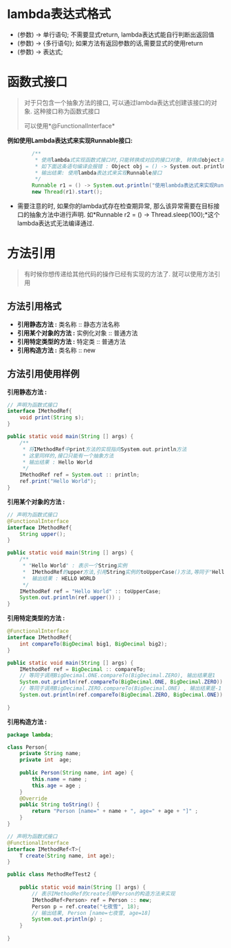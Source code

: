 # lambda表达式格式

- (参数) -> 单行语句;    不需要显式return, lambda表达式能自行判断出返回值
- (参数) -> {多行语句};  如果方法有返回参数的话,需要显式的使用return
- (参数) -> 表达式;

# 函数式接口

> 对于只包含一个抽象方法的接口, 可以通过lambda表达式创建该接口的对象. 这种接口称为函数式接口
>
> 可以使用*@FunctionalInterface*

**例如使用Lambda表达式来实现Runnable接口:**

```java
		/**
		 * 使用lambda式实现函数式接口时,只能转换成对应的接口对象, 转换成object对象都是错误的
		 * 如下面这条语句编译会报错 : Object obj = () -> System.out.println("使用lambda表达式来实现Runnable接口") ; 
		 * 输出结果: 使用lambda表达式来实现Runnable接口
		 */
		Runnable r1 = () -> System.out.println("使用lambda表达式来实现Runnable接口") ;
		new Thread(r1).start();
```

- 需要注意的时, 如果你的lambda式存在检查期异常, 那么该异常需要在目标接口的抽象方法中进行声明. 如*Runnable r2 = () -> Thread.sleep(100);*这个lambda表达式无法编译通过.

# 方法引用

> 有时候你想传递给其他代码的操作已经有实现的方法了. 就可以使用方法引用

## 方法引用格式

- **引用静态方法 :** 类名称 :: 静态方法名称
- **引用某个对象的方法 :** 实例化对象 :: 普通方法
- **引用特定类型的方法 :** 特定类 :: 普通方法
- **引用构造方法 :** 类名称 :: new

## 方法引用使用样例

**引用静态方法 :** 

```java
// 声明为函数式接口
interface IMethodRef{
	void print(String s);
}

public static void main(String [] args) {
    /**
     * 将IMethodRef中print方法的实现指向System.out.println方法
     * 这里同样的,接口只能有一个抽象方法
     * 输出结果 : Hello World
     */
    IMethodRef ref = System.out :: println;
    ref.print("Hello World");
}
```

**引用某个对象的方法 :**

```java
// 声明为函数式接口
@FunctionalInterface
interface IMethodRef{
	String upper();
}

public static void main(String [] args) {
    /**
	 * "Hello World" : 表示一个String实例
	 *  IMethodRef的upper方法,引用String实例的toUpperCase()方法,等同于"Hello World".toUpperCase()
	 *  输出结果 : HELLO WORLD
	 */
    IMethodRef ref = "Hello World" :: toUpperCase;
    System.out.println(ref.upper()) ;
}
```

**引用特定类型的方法 :** 

```java
@FunctionalInterface
interface IMethodRef{
	int compareTo(BigDecimal big1, BigDecimal big2);
}

public static void main(String [] args) {
	IMethodRef ref = BigDecimal :: compareTo;
	// 等同于调用BigDecimal.ONE.compareTo(BigDecimal.ZERO), 输出结果是1
	System.out.println(ref.compareTo(BigDecimal.ONE, BigDecimal.ZERO)) ;
	// 等同于调用BigDecimal.ZERO.compareTo(BigDecimal.ONE) , 输出结果是-1
	System.out.println(ref.compareTo(BigDecimal.ZERO, BigDecimal.ONE)) ;
	
}
```

**引用构造方法 :**

```java
package lambda;

class Person{
	private String name;
	private int  age;
	
	public Person(String name, int age) {
		this.name = name ;
		this.age = age ;
	}
	@Override
	public String toString() {
		return "Person [name=" + name + ", age=" + age + "]" ;
	}
}

// 声明为函数式接口
@FunctionalInterface
interface IMethodRef<T>{
	T create(String name, int age);
}

public class MethodRefTest2 {
	
	public static void main(String [] args) {
		// 表示IMethodRef的create引用Person的构造方法来实现
		IMethodRef<Person> ref = Person :: new;
		Person p = ref.create("七夜雪", 18);
		// 输出结果, Person [name=七夜雪, age=18]
		System.out.println(p) ;
	}
	
}

```

